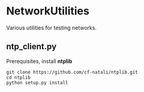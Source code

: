 # NetworkUtilities
Various utilities for testing networks.

## ntp_client.py
Prerequisites, install **ntplib**

```
git clone https://github.com/cf-natali/ntplib.git
cd ntplib
python setup.py install
```

